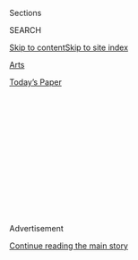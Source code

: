 <div id="app">

<div>

<div>

<div>

<div class="NYTAppHideMasthead css-1q2w90k e1suatyy0">

<div class="section css-ui9rw0 e1suatyy2">

<div class="css-eph4ug er09x8g0">

<div class="css-6n7j50">

</div>

<span class="css-1dv1kvn">Sections</span>

<div class="css-10488qs">

<span class="css-1dv1kvn">SEARCH</span>

</div>

[Skip to content](#site-content)[Skip to site
index](#site-index)

</div>

<div id="masthead-section-label" class="css-1wr3we4 eaxe0e00">

[Arts](https://www.nytimes3xbfgragh.onion/section/arts)

</div>

<div class="css-10698na e1huz5gh0">

</div>

</div>

<div id="masthead-bar-one" class="section hasLinks css-15hmgas e1csuq9d3">

<div class="css-uqyvli e1csuq9d0">

</div>

<div class="css-1uqjmks e1csuq9d1">

</div>

<div class="css-9e9ivx">

[](https://myaccount.nytimes3xbfgragh.onion/auth/login?response_type=cookie&client_id=vi)

</div>

<div class="css-1bvtpon e1csuq9d2">

[Today’s
Paper](https://www.nytimes3xbfgragh.onion/section/todayspaper)

</div>

</div>

</div>

</div>

<div data-aria-hidden="false">

<div id="site-content" data-role="main">

<div>

<div class="css-1aor85t" style="opacity:0.000000001;z-index:-1;visibility:hidden">

<div class="css-1hqnpie">

<div class="css-epjblv">

<span class="css-17xtcya">[Arts](/section/arts)</span><span class="css-x15j1o">|</span><span class="css-fwqvlz">Lady
Red Couture, ‘Mother Hen’ of a Drag Scene, Dies at
43</span>

</div>

<div class="css-k008qs">

<div class="css-1iwv8en">

<span class="css-18z7m18"></span>

<div>

</div>

</div>

<span class="css-1n6z4y">https://nyti.ms/3fhGhXb</span>

<div class="css-1705lsu">

<div class="css-4xjgmj">

<div class="css-4skfbu" data-role="toolbar" data-aria-label="Social Media Share buttons, Save button, and Comments Panel with current comment count" data-testid="share-tools">

  - 
  - 
  - 
  - 
    
    <div class="css-6n7j50">
    
    </div>

  - 

</div>

</div>

</div>

</div>

</div>

</div>

<div id="NYT_TOP_BANNER_REGION" class="css-13pd83m">

</div>

<div id="top-wrapper" class="css-1sy8kpn">

<div id="top-slug" class="css-l9onyx">

Advertisement

</div>

[Continue reading the main
story](#after-top)

<div class="ad top-wrapper" style="text-align:center;height:100%;display:block;min-height:250px">

<div id="top" class="place-ad" data-position="top" data-size-key="top">

</div>

</div>

<div id="after-top">

</div>

</div>

<div>

<div id="sponsor-wrapper" class="css-1hyfx7x">

<div id="sponsor-slug" class="css-19vbshk">

Supported by

</div>

[Continue reading the main
story](#after-sponsor)

<div id="sponsor" class="ad sponsor-wrapper" style="text-align:center;height:100%;display:block">

</div>

<div id="after-sponsor">

</div>

</div>

<div class="css-186x18t">

</div>

<div class="css-1vkm6nb ehdk2mb0">

# Lady Red Couture, ‘Mother Hen’ of a Drag Scene, Dies at 43

</div>

A fixture in Los Angeles clubs who stood 7-foot-2 in heels, she also
co-hosted the L.G.B.T.Q. talk show “Hey Qween\!”

<div class="css-79elbk" data-testid="photoviewer-wrapper">

<div class="css-z3e15g" data-testid="photoviewer-wrapper-hidden">

</div>

<div class="css-1a48zt4 ehw59r15" data-testid="photoviewer-children">

![<span class="css-16f3y1r e13ogyst0" data-aria-hidden="true">“I live, I
breathe, I do everything in drag,” Lady Red Couture said in her audition
tape for “RuPaul’s Drag Race.” She didn’t make the show, but she still
loomed large on the Los Angeles drag
circuit.</span><span class="css-cnj6d5 e1z0qqy90" itemprop="copyrightHolder"><span class="css-1ly73wi e1tej78p0">Credit...</span><span><span>Harry
James
Hanson</span></span></span>](https://static01.graylady3jvrrxbe.onion/images/2020/08/03/obituaries/00ladyred/merlin_175015461_8055e454-898c-4072-8dc9-1547fb7d253c-articleLarge.jpg?quality=75&auto=webp&disable=upscale)

</div>

</div>

<div class="css-18e8msd">

<div class="css-vp77d3 epjyd6m0">

<div class="css-hus3qt ey68jwv0" data-aria-hidden="true">

[![John
Leland](https://static01.graylady3jvrrxbe.onion/images/2018/02/20/multimedia/author-john-leland/author-john-leland-thumbLarge.jpg
"John Leland")](https://www.nytimes3xbfgragh.onion/by/john-leland)

</div>

<div class="css-1baulvz">

By [<span class="css-1baulvz last-byline" itemprop="name">John
Leland</span>](https://www.nytimes3xbfgragh.onion/by/john-leland)

</div>

</div>

  - Aug. 1,
    2020

  - 
    
    <div class="css-4xjgmj">
    
    <div class="css-d8bdto" data-role="toolbar" data-aria-label="Social Media Share buttons, Save button, and Comments Panel with current comment count" data-testid="share-tools">
    
      - 
      - 
      - 
      - 
        
        <div class="css-6n7j50">
        
        </div>
    
      - 
    
    </div>
    
    </div>

</div>

</div>

<div class="section meteredContent css-1r7ky0e" name="articleBody" itemprop="articleBody">

<div class="css-1fanzo5 StoryBodyCompanionColumn">

<div class="css-53u6y8">

Lady Red Couture, a comedian, singer and talk-show host who called
herself “the largest live-singing drag queen in captivity,” and who
became a mentor to younger drag performers, died on July 25 in Los
Angeles. She was 43.

The cause was complications of [cyclic vomiting
syndrome](https://ghr.nlm.nih.gov/condition/cyclic-vomiting-syndrome#inheritance),
a condition thought to be related to migraines, said Jonny McGovern, her
co-host on “[Hey
Qween](https://www.youtube.com/channel/UCStjBZ-91yduQVNtsBkjgJQ)\!,” a
popular L.G.B.T.Q. talk show that began on YouTube and is now also
available on Amazon Prime.

In her [audition reel](https://www.youtube.com/watch?v=9R825RVrB78) for
Season 6 of “[RuPaul’s Drag
Race](https://www.nytimes3xbfgragh.onion/2011/08/07/fashion/at-lunch-with-rupaul-main-course.html?searchResultPosition=11),”
Lady Red offered a proud mantra of herself. “I live, I breathe, I do
everything in drag — this is me 24/7,” she said. “I am nothing to play
with. Especially with my mouth.”

</div>

</div>

<div class="css-1fanzo5 StoryBodyCompanionColumn">

<div class="css-53u6y8">

Like some of the influential early drag queens, she also identified as a
transgender woman. In an Instagram
[video](https://www.instagram.com/p/CBO43e4go6R/) posted in June in
response to the Black Lives Matter protests, she described herself as “a
Black American trans woman who is making a difference in this world.”

</div>

</div>

<div class="css-cfo9c3">

</div>

<div class="css-1fanzo5 StoryBodyCompanionColumn">

<div class="css-53u6y8">

“At a time when the word authentic is overused, honey, she was unique,”
said [Lady Bunny](http://ladybunny.net/), the New York City drag queen
[impresaria](https://www.nytimes3xbfgragh.onion/2018/09/29/style/lady-bunny-drag-queen.html?searchResultPosition=1),
who toured with Lady Red. “She was 6-foot-7, wore Size 16 Converse
sneakers with an evening gown” — she also stood 7-foot-2 in heels — “and
wore the showbiz eyelashes during the day.”

“And,” Lady Bunny added, “she would drop her voice real low to freak you
out.”

Though she was never chosen for “RuPaul’s Drag Race,” Lady Red cut a
radiant figure within the Los Angeles drag scene, performing in clubs
like [Hamburger Mary’s](https://www.hamburgermarys.com/weho/) and the
District and on “Hey Qween\!,” where she served as a vivacious Ed
McMahon to Mr. McGovern’s bearded Johnny Carson.

“To meet her was to fall in love with her,” Frank DeCaro, the author of
[“Drag: Combing Through the Big Wigs of Show
Business”](https://www.hollywoodreporter.com/news/frank-decaro-unravels-drags-origins-new-book-1208975)
(2019), said in an email. “She was one of the few people about whom I
never heard anyone say anything shady. ”

Younger drag performers were drawn to her. [Ginger
Minj](https://gingerminj.com/), who competed on “RuPaul’s Drag Race,”
described Lady Red as “the mother hen” of the circuit, adding:
“Everybody knew her and looked up to her. You could always go to her
with your
problems.”

</div>

</div>

<div class="css-1fanzo5 StoryBodyCompanionColumn">

<div class="css-53u6y8">

<div class="css-79elbk" data-testid="photoviewer-wrapper">

<div class="css-z3e15g" data-testid="photoviewer-wrapper-hidden">

</div>

<div class="css-1a48zt4 ehw59r15" data-testid="photoviewer-children">

<div class="css-zgakxe erfvjey0">

<span class="css-1ly73wi e1tej78p0">Image</span>

<div class="css-zjzyr8">

<div data-testid="lazyimage-container" style="height:257.1268237934905px">

</div>

</div>

</div>

<span class="css-16f3y1r e13ogyst0" data-aria-hidden="true">Lady Red at
a Los Angeles Film Festival party in 2011. “Everybody knew her and
looked up to her,” a fellow drag performer
said.</span><span class="css-cnj6d5 e1z0qqy90" itemprop="copyrightHolder"><span class="css-1ly73wi e1tej78p0">Credit...</span><span>Craig
Barritt/WireImage</span></span>

</div>

</div>

Lady Red Couture was born in Los Angeles on May 30, 1977. Her mother,
Kathleen Barnes, was a nondenominational Christian minister, and the two
did not see eye to eye.

“She’s a wonderful person — to other people,” Lady Red said on her “Drag
Race” audition reel in 2017.

Her father left the family when she was young and was not a part of her
life, said Krystle Butler, Lady Red’s younger sister. Her sister and her
mother survive her.

At George Washington Preparatory High School in Los Angeles, Lady Red
acted in plays and played trombone and tuba in the marching band,
performing in the Tournament of Roses Parade. But she was also picked on
by her peers and fought with her mother.

The arguments escalated until, Lady Red said, her mother told her, “If
you want to be a girl, go be a girl,” and threw her out of the house.
“It hurt me a lot,” she added.

</div>

</div>

<div class="css-1fanzo5 StoryBodyCompanionColumn">

<div class="css-53u6y8">

It was a difficult relationship, Ms. Butler said, but it was based in
love. “My mother is very religious, so at first she had to digest the
whole concept. But over time she adjusted, because God loves everyone.”

“She said, ‘Whatever you decide to be, be the best at it,’” Ms. Butler
added. “‘If you’re going to be a queen, be the best queen.’”

Lady Red received an associate degree from the Salt Lake Community
College Culinary Institute in Utah and worked briefly as a chef with
Amtrak. After returning to Los Angeles, she held a variety of jobs,
including “security diva” at Gym Sportsbar and “budtender” at a MedMen
cannabis dispensary, both in West Hollywood.

She started performing in drag in 1995, according to her Internet Movie
Database
[profile](https://www.imdb.com/name/nm4366207/bio?ref_=nm_ov_bio_sm).
Mr. McGovern, a comedian and actor, saw her in clubs and tapped her to
be his co-host on “Hey Qween\!” The show, which began in 2014, rose in
parallel with “RuPaul’s Drag Race,” becoming a go-to spot for cast
members to “spill some tea,” or tell some truth.

During the first season, Mr. McGovern learned that Lady Red was living
in a transient hotel and invited her to move in with him. He was among
the few who ever saw her without full makeup, he said.

“Lady Red’s look was 1,000 percent all the time,” Mr. McGovern said.
“She was calling herself a full-time drag queen before accepting that
she was a woman, not just a drag queen. She lived a life with glamour,
but as a Black trans woman, there was a lot of hardship as well.”

</div>

</div>

<div class="css-1fanzo5 StoryBodyCompanionColumn">

<div class="css-53u6y8">

She never brought her hardships to the stage. The drag queen [Jackie
Beat](http://www.missjackiebeat.com/) recalled one tour when she and
Sherry Vine, another drag queen, were in a bad mood before a show.
“That’s a bad place to be when it’s time to sit down and paint your
face and then entertain a theater filled with people who, frankly, don’t
care what you’re going through,” she said by email.

But Lady Red was not having it. Whenever she was not feeling it, she
told them, she would look in the mirror and tell herself, “Get in the
mood, bitch\!”

“We roared with laughter and our mood instantly improved,” Jackie Beat
said. “We say that all the time now.”

</div>

</div>

</div>

<div>

</div>

<div>

</div>

<div>

</div>

<div>

<div id="bottom-wrapper" class="css-1ede5it">

<div id="bottom-slug" class="css-l9onyx">

Advertisement

</div>

[Continue reading the main
story](#after-bottom)

<div id="bottom" class="ad bottom-wrapper" style="text-align:center;height:100%;display:block;min-height:90px">

</div>

<div id="after-bottom">

</div>

</div>

</div>

</div>

</div>

## Site Index

<div>

</div>

## Site Information Navigation

  - [© <span>2020</span> <span>The New York Times
    Company</span>](https://help.nytimes3xbfgragh.onion/hc/en-us/articles/115014792127-Copyright-notice)

<!-- end list -->

  - [NYTCo](https://www.nytco.com/)
  - [Contact
    Us](https://help.nytimes3xbfgragh.onion/hc/en-us/articles/115015385887-Contact-Us)
  - [Work with us](https://www.nytco.com/careers/)
  - [Advertise](https://nytmediakit.com/)
  - [T Brand Studio](http://www.tbrandstudio.com/)
  - [Your Ad
    Choices](https://www.nytimes3xbfgragh.onion/privacy/cookie-policy#how-do-i-manage-trackers)
  - [Privacy](https://www.nytimes3xbfgragh.onion/privacy)
  - [Terms of
    Service](https://help.nytimes3xbfgragh.onion/hc/en-us/articles/115014893428-Terms-of-service)
  - [Terms of
    Sale](https://help.nytimes3xbfgragh.onion/hc/en-us/articles/115014893968-Terms-of-sale)
  - [Site
    Map](https://spiderbites.nytimes3xbfgragh.onion)
  - [Help](https://help.nytimes3xbfgragh.onion/hc/en-us)
  - [Subscriptions](https://www.nytimes3xbfgragh.onion/subscription?campaignId=37WXW)

</div>

</div>

</div>

</div>

